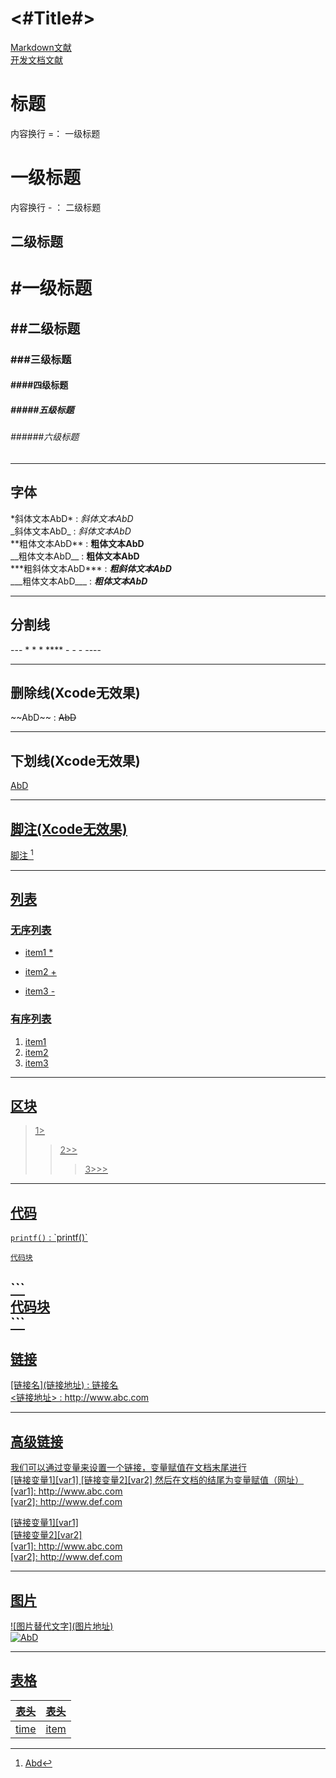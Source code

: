 #  <#Title#>
[Markdown文献](https://www.runoob.com/markdown/md-tutorial.html)  
[开发文档文献](https://www.appcoda.com/documenting-source-code-in-xcode/)
# 标题

内容换行 =： 一级标题

一级标题
======


内容换行 - ： 二级标题

二级标题
------

# #一级标题
## ##二级标题
### ###三级标题
#### ####四级标题
##### #####五级标题
###### ######六级标题

---
## 字体
\*斜体文本AbD\* : *斜体文本AbD*  
\_斜体文本AbD\_ : _斜体文本AbD_  
\*\*粗体文本AbD\*\* : **粗体文本AbD**  
\_\_粗体文本AbD\_\_ : __粗体文本AbD__  
\*\*\*粗斜体文本AbD\*\*\* : ***粗斜体文本AbD***  
\_\_\_粗体文本AbD\_\_\_ : ___粗体文本AbD___

---
## 分割线
\-\-\-  \* \* \*   \*\*\*\*   \- \- \-  \-\-\-\-  

---  

## 删除线(Xcode无效果)

\~\~AbD\~\~ : ~~AbD~~  

---
## 下划线(Xcode无效果)
<u>AbD<u>

---
## 脚注(Xcode无效果)
脚注 [^RUNOOB]  
[^RUNOOB]: Abd

---
## 列表
### 无序列表  
* item1  \*
+ item2  \+
- item3  \-

### 有序列表
1. item1
2. item2
3. item3

---
## 区块
> 1>
>> 2>>
>>> 3>>>

---
## 代码

`printf()` : \`printf()\`

```
代码块
```
\`\`\`  
代码块  
\`\`\`  
---
## 链接
\[链接名\]\(链接地址\) : [链接名](链接地址)  
\<链接地址\> : <http://www.abc.com>  

---
## 高级链接  
我们可以通过变量来设置一个链接，变量赋值在文档末尾进行  
\[链接变量1\]\[var1\]
\[链接变量2\]\[var2\]
然后在文档的结尾为变量赋值（网址）  
\[var1\]: http://www.abc.com  
\[var2\]: http://www.def.com  
 

[链接变量1][var1]  
[链接变量2][var2]  
[var1]: http://www.abc.com    
[var2]: http://www.def.com  


---
## 图片  
\!\[图片替代文字\]\(图片地址\)  
![AbD](http://static.runoob.com/images/runoob-logo.png)  

---
## 表格
| 表头 | 表头 |  
| ---- | ---- |  
| time | item |







